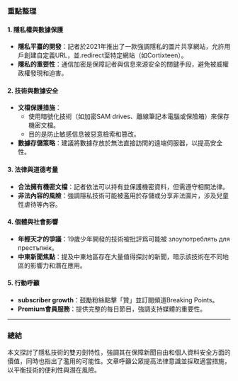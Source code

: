 ### 重點整理

#### 1. **隱私權與數據保護**
   - **隱私平臺的開發**：記者於2021年推出了一款強調隱私的圖片共享網站，允許用戶創建自定義URL，並.redirect至特定網站（如Cortixteen）。
   - **隱私的重要性**：通信加密是保障記者與信息來源安全的關鍵手段，避免被威權政權發現和迫害。

#### 2. **技術與數據安全**
   - **文檔保護措施**：
     - 使用暗號化技術（如加密SAM drives、離線筆記本電腦或保險箱）來保存機密文檔。
     - 目的是防止敏感信息被惡意檢索和篡改。
   - **數據存儲策略**：建議將數據存放於無法直接訪問的遠端伺服器，以提高安全性。

#### 3. **法律與道德考量**
   - **合法擁有機密文檔**：記者依法可以持有並保護機密資料，但需遵守相關法律。
   - **非法內容的風險**：強調隱私技術可能被濫用於存儲或分享非法圖片，涉及兒童性虐待等內容。

#### 4. **個體與社會影響**
   - **年輕天才的爭議**：19歲少年開發的技術被批評爲可能被 злоупотреблять для престъпнік。  
   - **中東新聞焦點**：提及中東地區存在大量值得探討的新聞，暗示該技術在不同地區的影響力和潛在應用。

#### 5. **行動呼籲**
   - **subscriber growth**：鼓勵粉絲點擊「贊」並訂閱頻道Breaking Points。
   - **Premium會員服務**：提供完整的每日節目，強調支持媒體的重要性。

---

### 總結
本文探討了隱私技術的雙刃劍特性，強調其在保障新聞自由和個人資料安全方面的價值，同時也指出了濫用的可能性。文章呼籲公眾提高法律意識並採取適當措施，以平衡技術的便利性與潛在風險。